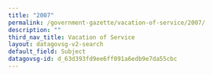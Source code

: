 ```yaml
---
title: "2007"
permalink: /government-gazette/vacation-of-service/2007/
description: ""
third_nav_title: Vacation of Service
layout: datagovsg-v2-search
default_field: Subject
datagovsg-id: d_63d393fd9ee6ff091a6edb9e7da55cbc
---
```

